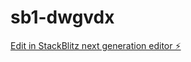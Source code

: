 # sb1-dwgvdx

[Edit in StackBlitz next generation editor ⚡️](https://stackblitz.com/~/github.com/mfazam/sb1-dwgvdx)